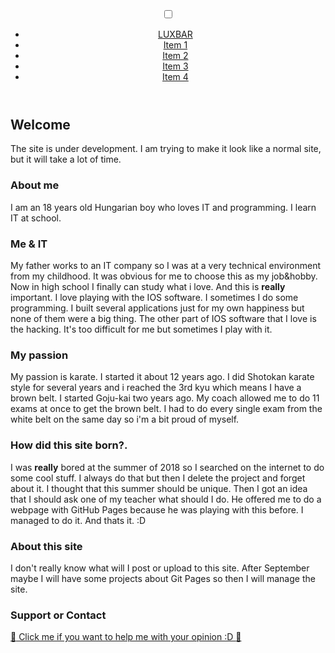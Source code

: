 <header id="luxbar" classNameN="luxbar-fixed">
    <input type="checkbox" id="luxbar-checkbox"/>
    <div className="luxbar-menu luxbar-menu-right luxbar-menu-material-cyan">
        <ul className="luxbar-navigation">
            <li className="luxbar-header">
                <a href="#" classN="luxbar-brand">LUXBAR</a>
                <label className="luxbar-hamburger luxbar-hamburger-doublespin" 
                id="luxbar-hamburger" for="luxbar-checkbox"> <span></span> </label>
            </li>
            <li class="luxbar-item"><a href="#">Item 1</a></li>
            <li class="luxbar-item"><a href="#">Item 2</a></li>
            <li class="luxbar-item"><a href="#">Item 3</a></li>
            <li class="luxbar-item"><a href="#">Item 4</a></li>
        </ul>
    </div>
</header>

## Welcome
The site is under development.
I am trying to make it look like a normal site, but it will take a lot of time.


### About me
I am an 18 years old Hungarian boy who loves IT and programming.
I learn IT at school.

### Me & IT
My father works to an IT company so I was at a very technical environment from my childhood.
It was obvious for me to choose this as my job&hobby.
Now in high school I finally can study what i love.
And this is **really** important.
I love playing with the IOS software.
I sometimes I do some programming. I built several applications just for my own happiness but none of them were a big thing.
The other part of IOS software that I love is the hacking.
It's too difficult for me but sometimes I play with it.


### My passion
My passion is karate. I started it about 12 years ago.
I did Shotokan karate style for several years and i reached the 3rd kyu which means I have a brown belt.
I started Goju-kai two years ago. My coach allowed me to do 11 exams at once to get the brown belt. I had to do every single exam from the white belt on the same day so i'm a bit proud of myself.

### How did this site born?.
I was **really** bored at the summer of 2018 so I searched on the internet to do some cool stuff.
I always do that but then I delete the project and forget about it. I thought that this summer should be unique.
Then I got an idea that I should ask one of my teacher what should I do.
He offered me to do a webpage with GitHub Pages because he was playing with this before.
I managed to do it.
And thats it. :D

### About this site
I don't really know what will I post or upload to this site.
After September maybe I will have some projects about Git Pages so then I will manage the site.

### Support or Contact

<a href="https://docs.google.com/forms/d/e/1FAIpQLSeXosTNwp8hyeKXk-i_dFkFwB7tjvc7AHUdtMMneaBUecxBSg/viewform?usp=sf_link"> :handshake: Click me if you want to help me with your opinion :D :handshake: </a>
